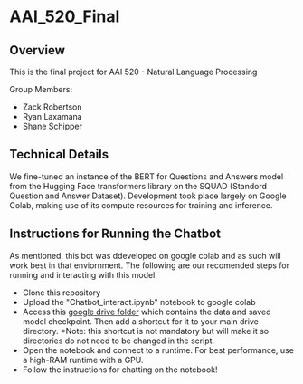 # AAI_520_Final

## Overview

This is the final project for AAI 520 - Natural Language Processing

Group Members:

* Zack Robertson
* Ryan Laxamana
* Shane Schipper

## Technical Details

We fine-tuned an instance of the BERT for Questions and Answers model from the Hugging Face transformers library on the SQUAD (Standord Question and Answer Dataset). Development took place largely on Google Colab, making use of its compute resources for training and inference. 


## Instructions for Running the Chatbot

As mentioned, this  bot was ddeveloped on google colab and as such will work best in that enviornment. The following are our recomended steps for running and interacting with this model. 

* Clone this repository
* Upload the "Chatbot_interact.ipynb" notebook to google colab
* Access this [google drive folder](https://drive.google.com/drive/folders/14a1oDJ8FPiU_NHx0gLkiijBlV1WeX2om?usp=sharing) which contains the data and saved model checkpoint. Then add a shortcut for it to your main drive directory. *Note: this shortcut is not mandatory but will make it so directories do not need to be changed in the script. 
* Open the notebook and connect to a runtime. For best performance, use a high-RAM runtime with a GPU. 
* Follow the instructions for chatting on the notebook!